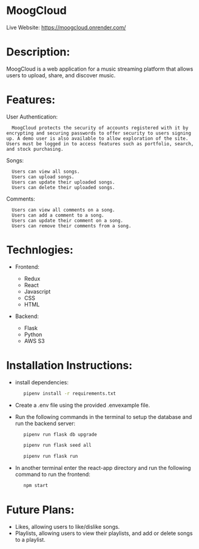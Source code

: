 # MoogCloud

Live Website: https://moogcloud.onrender.com/

# Description:

   MoogCloud is a web application for a music streaming platform that allows users to upload, share, and discover music.


# Features:

   User Authentication:

      MoogCloud protects the security of accounts registered with it by encrypting and securing passwords to offer security to users signing up. A demo user is also available to allow exploration of the site. Users must be logged in to access features such as portfolio, search, and stock purchasing.

   Songs:

      Users can view all songs.
      Users can upload songs.
      Users can update their uploaded songs.
      Users can delete their uploaded songs.

   Comments:

      Users can view all comments on a song.
      Users can add a comment to a song.
      Users can update their comment on a song.
      Users can remove their comments from a song.


# Technlogies:

- Frontend:
   - Redux
   - React
   - Javascript
   - CSS
   - HTML

- Backend:
   - Flask
   - Python
   - AWS S3

# Installation Instructions:

   - install dependencies:
      ```bash
         pipenv install -r requirements.txt
      ```

   - Create a .env file using the provided .envexample file.
   - Run the following commands in the terminal to setup the database and run the backend server:
      ```bash
         pipenv run flask db upgrade
      ```
      ```bash
         pipenv run flask seed all
      ```
      ```bash
         pipenv run flask run
      ```
   - In another terminal enter the react-app directory and run the following command to run the frontend:
      ```bash
         npm start
      ```

# Future Plans:

   - Likes, allowing users to like/dislike songs.
   - Playlists, allowing users to view their playlists, and add or delete songs to a playlist.
